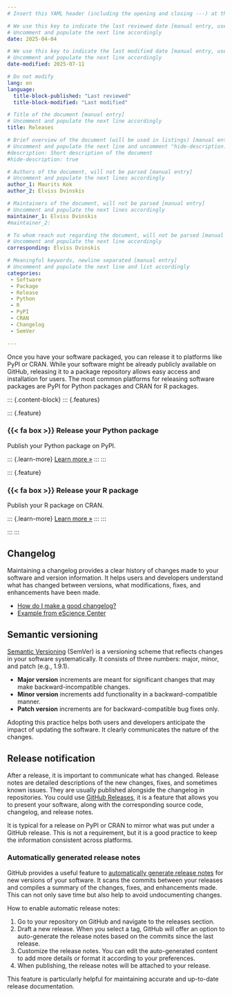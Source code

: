```yaml
---
# Insert this YAML header (including the opening and closing ---) at the beginning of the document and fill it out accordingly

# We use this key to indicate the last reviewed date [manual entry, use YYYY-MM-DD]
# Uncomment and populate the next line accordingly
date: 2025-04-04

# We use this key to indicate the last modified date [manual entry, use YYYY-MM-DD]
# Uncomment and populate the next line accordingly
date-modified: 2025-07-11

# Do not modify
lang: en
language: 
  title-block-published: "Last reviewed"
  title-block-modified: "Last modified"

# Title of the document [manual entry]
# Uncomment and populate the next line accordingly
title: Releases

# Brief overview of the document (will be used in listings) [manual entry]
# Uncomment and populate the next line and uncomment "hide-description: true".
#description: Short description of the document
#hide-description: true

# Authors of the document, will not be parsed [manual entry]
# Uncomment and populate the next lines accordingly
author_1: Maurits Kok
author_2: Elviss Dvinskis

# Maintainers of the document, will not be parsed [manual entry]
# Uncomment and populate the next lines accordingly
maintainer_1: Elviss Dvinskis
#maintainer_2:

# To whom reach out regarding the document, will not be parsed [manual entry]
# Uncomment and populate the next line accordingly
corresponding: Elviss Dvinskis

# Meaningful keywords, newline separated [manual entry]
# Uncomment and populate the next line and list accordingly
categories:
 - Software
 - Package
 - Release
 - Python
 - R
 - PyPI
 - CRAN
 - Changelog
 - SemVer

---
```


Once you have your software packaged, you can release it to platforms like PyPI or CRAN. While your software might be already publicly available on GitHub, releasing it to a package repository allows easy access and installation for users. The most common platforms for releasing software packages are PyPI for Python packages and CRAN for R packages.

::: {.content-block}
::: {.features}

::: {.feature}
### {{< fa box >}} Release your Python package
Publish your Python package on PyPI.

::: {.learn-more}
[Learn more »](./releases_pypi.md)
:::
:::

::: {.feature}
### {{< fa box >}} Release your R package
Publish your R package on CRAN.

::: {.learn-more}
[Learn more »](./releases_cran.md)
:::
:::

:::
:::

## Changelog

Maintaining a changelog provides a clear history of changes made to your software and version information. It helps users and developers understand what has changed between versions, what modifications, fixes, and enhancements have been made. 

- [How do I make a good changelog?](https://keepachangelog.com/en/1.1.0/)
- [Example from eScience Center](https://github.com/matchms/matchms/blob/master/CHANGELOG.md)

## Semantic versioning

[Semantic Versioning](https://semver.org) (SemVer) is a versioning scheme that reflects changes in your software systematically. It consists of three numbers: major, minor, and patch (e.g., 1.9.1).

- **Major version** increments are meant for significant changes that may make backward-incompatible changes.
- **Minor version** increments add functionality in a backward-compatible manner.
- **Patch version** increments are for backward-compatible bug fixes only.

Adopting this practice helps both users and developers anticipate the impact of updating the software. It clearly communicates the nature of the changes.

## Release notification

After a release, it is important to communicate what has changed. Release notes are detailed descriptions of the new changes, fixes, and sometimes known issues. They are usually published alongside the changelog in repositories. You could use [GitHub Releases](https://docs.github.com/en/repositories/releasing-projects-on-github/managing-releases-in-a-repository), it is a feature that allows you to present your software, along with the corresponding source code, changelog, and release notes.

It is typical for a release on PyPI or CRAN to mirror what was put under a GitHub release. This is not a requirement, but it is a good practice to keep the information consistent across platforms.

### Automatically generated release notes
GitHub provides a useful feature to [automatically generate release notes](https://docs.github.com/en/repositories/releasing-projects-on-github/automatically-generated-release-notes) for new versions of your software. It scans the commits between your releases and compiles a summary of the changes, fixes, and enhancements made. This can not only save time but also help to avoid undocumenting changes.

How to enable automatic release notes:

1. Go to your repository on GitHub and navigate to the releases section.
2. Draft a new release. When you select a tag, GitHub will offer an option to auto-generate the release notes based on the commits since the last release.
3. Customize the release notes. You can edit the auto-generated content to add more details or format it according to your preferences.
4. When publishing, the release notes will be attached to your release.

This feature is particularly helpful for maintaining accurate and up-to-date release documentation.